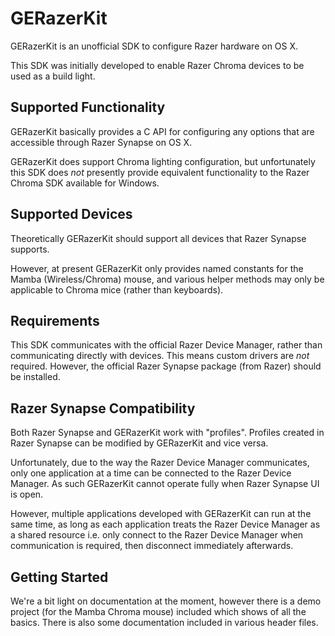 # GERazerKit

GERazerKit is an unofficial SDK to configure Razer hardware on OS X.

This SDK was initially developed to enable Razer Chroma devices to be used as a build light. 

## Supported Functionality

GERazerKit basically provides a C API for configuring any options that are accessible through Razer Synapse on OS X.

GERazerKit does support Chroma lighting configuration, but unfortunately this SDK does *not* presently provide equivalent functionality to the Razer Chroma SDK available for Windows.

## Supported Devices

Theoretically GERazerKit should support all devices that Razer Synapse supports.

However, at present GERazerKit only provides named constants for the Mamba (Wireless/Chroma) mouse, and various helper methods may only be applicable to Chroma mice (rather than keyboards). 

## Requirements

This SDK communicates with the official Razer Device Manager, rather than communicating directly with devices. This means custom drivers are *not* required. However, the official Razer Synapse package (from Razer) should be installed.

## Razer Synapse Compatibility

Both Razer Synapse and GERazerKit work with "profiles". Profiles created in Razer Synapse can be modified by GERazerKit and vice versa.

Unfortunately, due to the way the Razer Device Manager communicates, only one application at a time can be connected to the Razer Device Manager. As such GERazerKit cannot operate fully when Razer Synapse UI is open.

However, multiple applications developed with GERazerKit can run at the same time, as long as each application treats the Razer Device Manager as a shared resource i.e. only connect to the Razer Device Manager when communication is required, then disconnect immediately afterwards.

## Getting Started

We're a bit light on documentation at the moment, however there is a demo project (for the Mamba Chroma mouse) included which shows of all the basics. There is also some documentation included in various header files.

